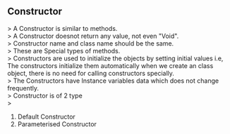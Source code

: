<h2>Constructor</h2>
> A Constructor is similar to methods.<br>
> A Constructor doesnot return any value, not even "Void".<br>
> Constructor name and class name should be the same.<br>
> These are Special types of methods.<br>
> Constructors are used to initialize the objects by setting initial values i.e, The constructors initialize them automatically when we create an class object, there is no need for  calling constructors specially.<br>
> The Constructors have Instance variables data which does not change frequently.<br>
> Constructor is of 2 type<br>
> <ol>
<li>Default Constructor</li>
<li>Parameterised Constructor</li>
<ol>
